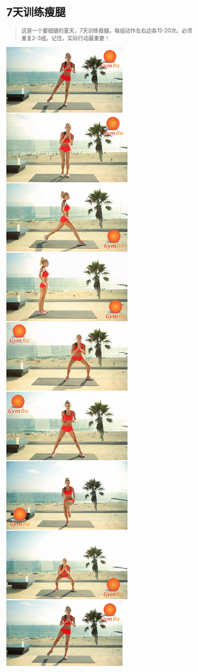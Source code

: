 # 7天训练瘦腿

> 这是一个要细腿的夏天，7天训练瘦腿。每组动作左右边各15-20次。必须重复2-3组。记住，实际行动最重要！

![](1.gif)
![](2.gif)
![](3.gif)
![](4.gif)
![](5.gif)
![](6.gif)
![](7.gif)
![](8.gif)
![](9.gif)